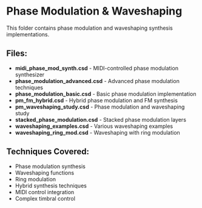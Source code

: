 # Phase Modulation & Waveshaping

This folder contains phase modulation and waveshaping synthesis implementations.

## Files:
- **midi_phase_mod_synth.csd** - MIDI-controlled phase modulation synthesizer
- **phase_modulation_advanced.csd** - Advanced phase modulation techniques
- **phase_modulation_basic.csd** - Basic phase modulation implementation
- **pm_fm_hybrid.csd** - Hybrid phase modulation and FM synthesis
- **pm_waveshaping_study.csd** - Phase modulation and waveshaping study
- **stacked_phase_modulation.csd** - Stacked phase modulation layers
- **waveshaping_examples.csd** - Various waveshaping examples
- **waveshaping_ring_mod.csd** - Waveshaping with ring modulation

## Techniques Covered:
- Phase modulation synthesis
- Waveshaping functions
- Ring modulation
- Hybrid synthesis techniques
- MIDI control integration
- Complex timbral control
